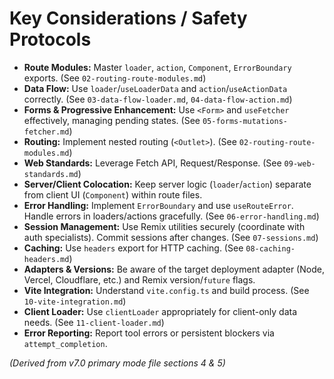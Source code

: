 # Key Considerations / Safety Protocols

*   **Route Modules:** Master `loader`, `action`, `Component`, `ErrorBoundary` exports. (See `02-routing-route-modules.md`)
*   **Data Flow:** Use `loader`/`useLoaderData` and `action`/`useActionData` correctly. (See `03-data-flow-loader.md`, `04-data-flow-action.md`)
*   **Forms & Progressive Enhancement:** Use `<Form>` and `useFetcher` effectively, managing pending states. (See `05-forms-mutations-fetcher.md`)
*   **Routing:** Implement nested routing (`<Outlet>`). (See `02-routing-route-modules.md`)
*   **Web Standards:** Leverage Fetch API, Request/Response. (See `09-web-standards.md`)
*   **Server/Client Colocation:** Keep server logic (`loader`/`action`) separate from client UI (`Component`) within route files.
*   **Error Handling:** Implement `ErrorBoundary` and use `useRouteError`. Handle errors in loaders/actions gracefully. (See `06-error-handling.md`)
*   **Session Management:** Use Remix utilities securely (coordinate with auth specialists). Commit sessions after changes. (See `07-sessions.md`)
*   **Caching:** Use `headers` export for HTTP caching. (See `08-caching-headers.md`)
*   **Adapters & Versions:** Be aware of the target deployment adapter (Node, Vercel, Cloudflare, etc.) and Remix version/`future` flags.
*   **Vite Integration:** Understand `vite.config.ts` and build process. (See `10-vite-integration.md`)
*   **Client Loader:** Use `clientLoader` appropriately for client-only data needs. (See `11-client-loader.md`)
*   **Error Reporting:** Report tool errors or persistent blockers via `attempt_completion`.

*(Derived from v7.0 primary mode file sections 4 & 5)*